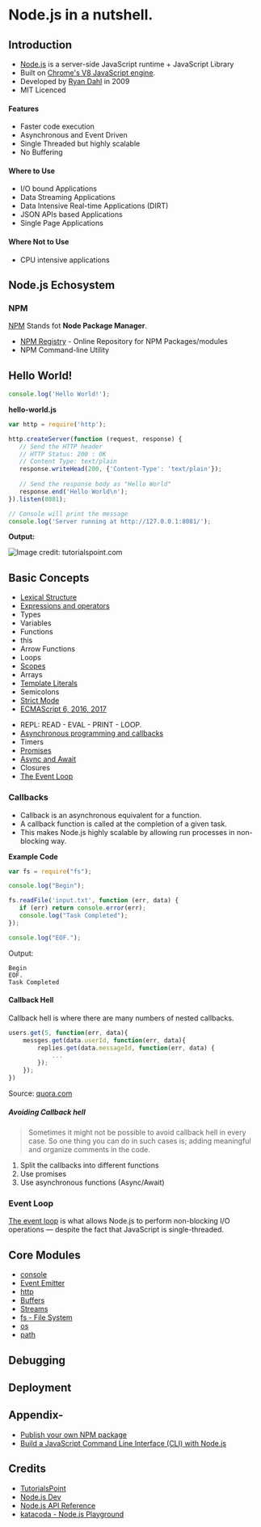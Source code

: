 # Node.js in a nutshell.

## Introduction

* [Node.js](https://nodejs.org/en/) is a server-side JavaScript runtime + JavaScript Library
* Built on [Chrome's V8 JavaScript engine](https://code.google.com/p/v8/).
* Developed by [Ryan Dahl](https://en.wikipedia.org/wiki/Ryan_Dahl) in 2009
* MIT Licenced 

#### Features

* Faster code execution
* Asynchronous and Event Driven
* Single Threaded but highly scalable
* No Buffering

#### Where to Use

* I/O bound Applications
* Data Streaming Applications
* Data Intensive Real-time Applications (DIRT)
* JSON APIs based Applications
* Single Page Applications

#### Where Not to Use

* CPU intensive applications

## Node.js Echosystem

### NPM

[NPM](https://nodejs.dev/an-introduction-to-the-npm-package-manager) Stands fot **Node Package Manager**.

* [NPM Registry](https://www.npmjs.com/) - Online Repository for NPM Packages/modules
* NPM Command-line Utility

## Hello World!

```js
console.log('Hello World!');
```

**hello-world.js**
```js
var http = require('http');

http.createServer(function (request, response) {
   // Send the HTTP header 
   // HTTP Status: 200 : OK
   // Content Type: text/plain
   response.writeHead(200, {'Content-Type': 'text/plain'});
   
   // Send the response body as "Hello World"
   response.end('Hello World\n');
}).listen(8081);

// Console will print the message
console.log('Server running at http://127.0.0.1:8081/');
```

**Output:**

![Image credit: tutorialspoint.com](https://www.tutorialspoint.com/nodejs/images/nodejs_sample.jpg)

## Basic Concepts

- [Lexical Structure](https://javabeginnerstutorial.com/javascript-2/javascripts-lexical-structure/)
- [Expressions and operators](https://developer.mozilla.org/en-US/docs/Web/JavaScript/Guide/Expressions_and_Operators)
- Types
- Variables
- Functions
- this
- Arrow Functions
- Loops
- [Scopes](https://scotch.io/tutorials/understanding-scope-in-javascript)
- Arrays
- [Template Literals](https://flaviocopes.com/javascript-template-literals/)
- Semicolons
- [Strict Mode](https://love2dev.com/blog/javascript-strict-mode/)
- [ECMAScript 6, 2016, 2017](https://codeburst.io/javascript-wtf-is-es6-es8-es-2017-ecmascript-dca859e4821c)

* REPL: READ - EVAL - PRINT - LOOP.
* [Asynchronous programming and callbacks](https://nodejs.dev/javascript-asynchronous-programming-and-callbacks)
* Timers
* [Promises](https://nodejs.dev/understanding-javascript-promises)
* [Async and Await](https://nodejs.dev/modern-asynchronous-javascript-with-async-and-await)
* Closures
* [The Event Loop](https://nodejs.dev/the-nodejs-event-loop)

### Callbacks

* Callback is an asynchronous equivalent for a function.
* A callback function is called at the completion of a given task.
* This makes Node.js highly scalable by allowing run processes in non-blocking way.

**Example Code**
```js
var fs = require("fs");

console.log("Begin");

fs.readFile('input.txt', function (err, data) {
   if (err) return console.error(err);
   console.log("Task Completed");
});

console.log("EOF.");
```

Output:
```text
Begin
EOF.
Task Completed
```

#### Callback Hell

Callback hell is where there are many numbers of nested callbacks.

```js
users.get(5, function(err, data){
	messges.get(data.userId, function(err, data){
		replies.get(data.messageId, function(err, data) {
        	...
        });
    });
})
```
Source: [quora.com](https://www.quora.com/What-is-callback-hell)

##### Avoiding Callback hell

> Sometimes it might not be possible to avoid callback hell in every case. So one thing you can do in such cases is; adding meaningful and organize comments in the code.

1. Split the callbacks into different functions
2. Use promises
3. Use asynchronous functions (Async/Await)

### Event Loop

[The event loop](https://nodejs.dev/the-nodejs-event-loop) is what allows Node.js to perform non-blocking I/O operations — despite the fact that JavaScript is single-threaded.

## Core Modules

* [console](https://nodejs.dev/output-to-the-command-line-using-nodejs)
* [Event Emitter](https://nodejs.dev/the-nodejs-events-module)
* [http](https://nodejs.dev/the-nodejs-http-module)
* [Buffers](https://nodejs.dev/nodejs-buffers)
* [Streams](https://nodejs.dev/nodejs-streams)
* [fs - File System](https://nodejs.dev/the-nodejs-path-module)
* [os](https://nodejs.dev/the-nodejs-os-module)
* [path](https://nodejs.dev/the-nodejs-path-module)

## Debugging

## Deployment

## Appendix-

* [Publish your own NPM package](https://hackernoon.com/publish-your-own-npm-package-946b19df577e)
* [Build a JavaScript Command Line Interface (CLI) with Node.js](https://www.sitepoint.com/javascript-command-line-interface-cli-node-js/)

## Credits

* [TutorialsPoint](https://www.tutorialspoint.com/nodejs/)
* [Node.js Dev](https://nodejs.dev/)
* [Node.js API Reference](https://nodejs.org/api/)
* [katacoda - Node.js Playground](https://www.katacoda.com/courses/nodejs/playground)
